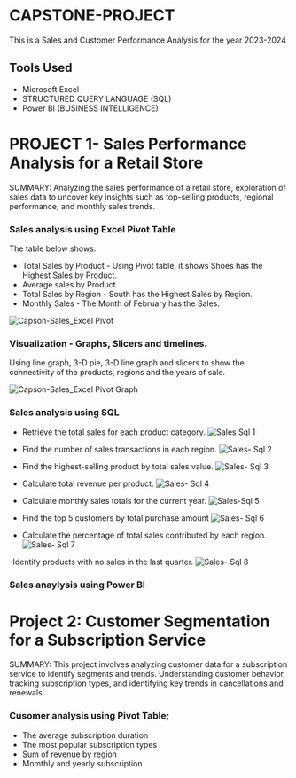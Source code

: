# CAPSTONE-PROJECT
This is a Sales and Customer Performance Analysis for the year 2023-2024

## Tools Used
- Microsoft Excel
- STRUCTURED QUERY LANGUAGE (SQL)
- Power BI (BUSINESS INTELLIGENCE)

# PROJECT 1- Sales Performance Analysis for a Retail Store
SUMMARY: Analyzing the sales performance of a retail store, exploration of sales data to uncover key insights such as top-selling products, regional 
performance, and monthly sales trends.

### Sales analysis using Excel Pivot Table
The table below shows:
- Total Sales by Product - Using Pivot table, it shows Shoes has the Highest Sales by Product.
- Average sales by Product
- Total Sales by Region - South has the Highest Sales by Region.
- Monthly Sales - The Month of February has the Sales.

![Capson-Sales_Excel Pivot](https://github.com/user-attachments/assets/eacb559a-3df0-4dfc-af6b-d0ce2823f451)

### Visualization - Graphs, Slicers and timelines.
  Using line graph, 3-D pie, 3-D line graph and slicers to show the connectivity of the products, regions and the years of sale.

![Capson-Sales_Excel Pivot Graph](https://github.com/user-attachments/assets/f9a030fa-d6a6-48f2-a2bd-78a74288d3ad)

### Sales analysis using SQL
- Retrieve the total sales for each product category.
![Sales Sql 1](https://github.com/user-attachments/assets/3fe3ffc4-d18c-4e7e-a65d-ef5fcd41ae7d)

- Find the number of sales transactions in each region.
 ![Sales- Sql 2](https://github.com/user-attachments/assets/9db225e5-40e8-4a0f-b404-6324a794e544)

- Find the highest-selling product by total sales value.
![Sales- Sql 3](https://github.com/user-attachments/assets/6599f4af-6bd0-4c4a-b030-9a6566662b15)


- Calculate total revenue per product.
![Sales- Sql 4](https://github.com/user-attachments/assets/fc771810-5159-416d-a7bb-a2f80f3347a4)

 
- Calculate monthly sales totals for the current year.
![Sales-Sql 5](https://github.com/user-attachments/assets/4392ae7b-7f97-4603-9670-268b5f0da858)


- Find the top 5 customers by total purchase amount
![Sales- Sql 6](https://github.com/user-attachments/assets/9cb717ae-f3c6-4af0-a909-38c73d77cd14)


- Calculate the percentage of total sales contributed by each region.
![Sales- Sql 7](https://github.com/user-attachments/assets/5928f9a5-cfed-4b9f-a792-03d0f00eb0d7)


-Identify products with no sales in the last quarter.
![Sales- Sql 8](https://github.com/user-attachments/assets/6d0c8d14-1f4d-404f-8418-ebbea20c3335)


### Sales anaylysis using Power BI





# Project 2: Customer Segmentation for a Subscription Service
  SUMMARY: This project involves analyzing customer data for a subscription service to identify 
segments and trends. Understanding customer behavior, tracking subscription types, 
and identifying key trends in cancellations and renewals. 

### Cusomer analysis using Pivot Table;
- The average subscription duration
- The most popular subscription types
- Sum of revenue by region
- Momthly and yearly subscription












  
